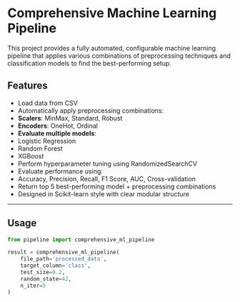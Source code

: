 # Comprehensive Machine Learning Pipeline

This project provides a fully automated, configurable machine learning pipeline that applies various combinations of preprocessing techniques and classification models to find the best-performing setup.

## Features

-  Load data from CSV
-  Automatically apply preprocessing combinations:
  - **Scalers**: MinMax, Standard, Robust
  - **Encoders**: OneHot, Ordinal
-  **Evaluate multiple models**:
  - Logistic Regression
  - Random Forest
  - XGBoost
-  Perform hyperparameter tuning using RandomizedSearchCV
-  Evaluate performance using:
  - Accuracy, Precision, Recall, F1 Score, AUC, Cross-validation
-  Return top 5 best-performing model + preprocessing combinations
- Designed in Scikit-learn style with clear modular structure

---

## Usage

```python
from pipeline import comprehensive_ml_pipeline

result = comprehensive_ml_pipeline(
    file_path='processed_data',
    target_column='class',
    test_size=0.2,
    random_state=42,
    n_iter=5
)
